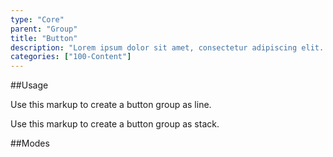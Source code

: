 ```yaml
---
type: "Core"
parent: "Group"
title: "Button"
description: "Lorem ipsum dolor sit amet, consectetur adipiscing elit. Nunc tempus laoreet leo sit amet iaculis."
categories: ["100-Content"]
---
```


##Usage

Use this markup to create a button group as line.

<script type="text/plain" class="language-markup">
  <div class="group">
  
    <button type="button" class="btn">
      <!-- content -->
    </button>
    
    <button type="button" class="btn">
      <!-- content -->
    </button>
    
  </div>
</script>

Use this markup to create a button group as stack.

<script type="text/plain" class="language-markup">
  <div class="group">
  
    <div class="group_inner">
      <button type="button" class="btn">
        <!-- content -->
      </button>
      
      <button type="button" class="btn">
        <!-- content -->
      </button>
      
    </div>
  </div>
</script>

##Modes

<demo>
  <demovanilla src="inline/demo/group/button-line" >
  </demovanilla>
  <demovanilla src="inline/demo/group/button-stack">
  </demovanilla>
</demo>
